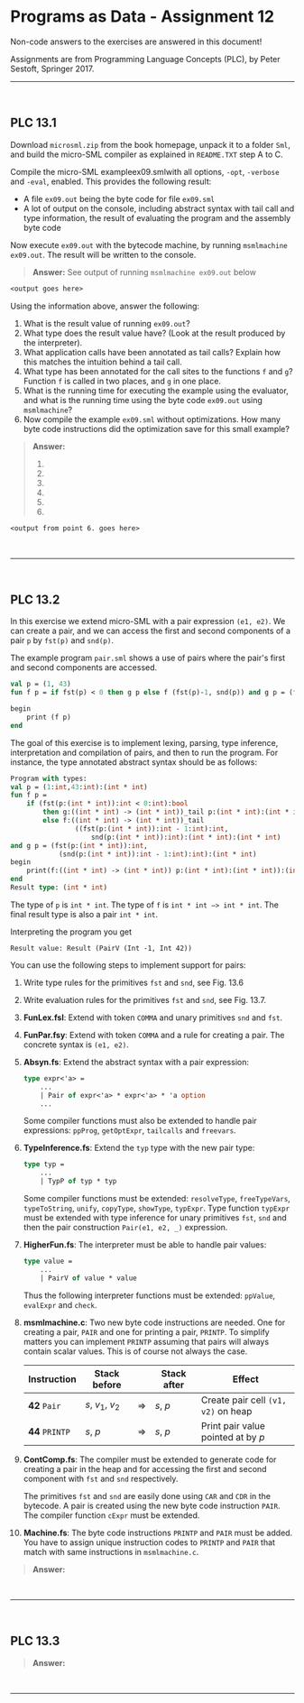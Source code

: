 # Programs as Data - Assignment 12

Non-code answers to the exercises are answered in this document!

Assignments are from Programming Language Concepts (PLC), by Peter Sestoft, Springer 2017.

---

</br>

## PLC 13.1

Download `microsml.zip` from the book homepage, unpack it to a folder `Sml`, and build the micro-SML compiler as explained in `README.TXT` step A to C.

Compile the micro-SML exampleex09.smlwith all options, `-opt`, `-verbose` and `-eval`, enabled. This provides the following result:

* A file `ex09.out` being the byte code for file `ex09.sml`
* A lot of output on the console, including abstract syntax with tail call and type information, the result of evaluating the program and the assembly byte code

Now execute `ex09.out` with the bytecode machine, by running `msmlmachine ex09.out`. The result will be written to the console.

> **Answer:** See output of running `msmlmachine ex09.out` below

```txt
<output goes here>
```

Using the information above, answer the following:

1. What is the result value of running `ex09.out`?
2. What type does the result value have? (Look at the result produced by the interpreter).
3. What application calls have been annotated as tail calls? Explain how this matches the intuition behind a tail call.
4. What type has been annotated for the call sites to the functions `f` and `g`? Function `f` is called in two places, and `g` in one place.
5. What is the running time for executing the example using the evaluator, and what is the running time using the byte code `ex09.out` using `msmlmachine`?
6. Now compile the example `ex09.sml` without optimizations. How many byte code instructions did the optimization save for this small example?

> **Answer:**
>
> 1.
>
> 2.
>
> 3.
>
> 4.
>
> 5.
>
> 6.
>

```txt
<output from point 6. goes here>
```

</br>

---

</br>

## PLC 13.2

In this exercise we extend micro-SML with a pair expression `(e1, e2)`. We can create a pair, and we can access the first and second components of a pair `p` by `fst(p)` and `snd(p)`.

The example program `pair.sml` shows a use of pairs where the pair's first and second components are accessed.

```sml
val p = (1, 43)
fun f p = if fst(p) < 0 then g p else f (fst(p)-1, snd(p)) and g p = (fst(p), snd(p)-1)

begin
    print (f p)
end
```

The goal of this exercise is to implement lexing, parsing, type inference, interpretation and compilation of pairs, and then to run the program. For instance, the type annotated abstract syntax should be as follows:

```sml
Program with types:
val p = (1:int,43:int):(int * int)
fun f p =
    if (fst(p:(int * int)):int < 0:int):bool
        then g:((int * int) -> (int * int))_tail p:(int * int):(int * int)
        else f:((int * int) -> (int * int))_tail
                ((fst(p:(int * int)):int - 1:int):int,
                    snd(p:(int * int)):int):(int * int):(int * int)
and g p = (fst(p:(int * int)):int,
            (snd(p:(int * int)):int - 1:int):int):(int * int)
begin
    print(f:((int * int) -> (int * int)) p:(int * int):(int * int)):(int * int)
end
Result type: (int * int)
```

The type of `p` is `int * int`. The type of `f` is `int * int −> int * int`. The final result type is also a pair `int * int`.

Interpreting the program you get

`Result value: Result (PairV (Int -1, Int 42))`

You can use the following steps to implement support for pairs:

1. Write type rules for the primitives `fst` and `snd`, see Fig. 13.6
2. Write evaluation rules for the primitives `fst` and `snd`, see Fig. 13.7.
3. **FunLex.fsl**: Extend with token `COMMA` and unary primitives `snd` and `fst`.
4. **FunPar.fsy**: Extend with token `COMMA` and a rule for creating a pair. The concrete syntax is `(e1, e2)`.
5. **Absyn.fs**: Extend the abstract syntax with a pair expression:

    ```fsharp
    type expr<'a> =
        ...
        | Pair of expr<'a> * expr<'a> * 'a option
        ...
    ```

    Some compiler functions must also be extended to handle pair expressions: `ppProg`, `getOptExpr`, `tailcalls` and `freevars`.

6. **TypeInference.fs**: Extend the `typ` type with the new pair type:

    ```fsharp
    type typ =
        ...
        | TypP of typ * typ
    ```

    Some compiler functions must be extended: `resolveType`, `freeTypeVars`, `typeToString`, `unify`, `copyType`, `showType`, `typExpr`. Type function `typExpr` must be extended with type inference for unary primitives `fst`, `snd` and then the pair construction `Pair(e1, e2, _)` expression.

7. **HigherFun.fs**: The interpreter must be able to handle pair values:

    ```fsharp
    type value =
        ...
        | PairV of value * value
    ```

    Thus the following interpreter functions must be extended: `ppValue`, `evalExpr` and `check`.

8. **msmlmachine.c**: Two new byte code instructions are needed. One for creating a pair, `PAIR` and one for printing a pair, `PRINTP`. To simplify matters you can implement `PRINTP` assuming that pairs will always contain scalar values. This is of course not always the case.

    | Instruction     | Stack before      |               | Stack after | Effect                              |
    | --------------- | ----------------- | ------------- |------------ | ----------------------------------- |
    | **42** `Pair`   | *s*, $v_1$, $v_2$ | $\Rightarrow$ | *s*, *p*    | Create pair cell `(v1, v2)` on heap |
    | **44** `PRINTP` | *s*, *p*          | $\Rightarrow$ | *s*, *p*    | Print pair value pointed at by *p*  |

9. **ContComp.fs**: The compiler must be extended to generate code for creating a pair in the heap and for accessing the first and second component with `fst` and `snd` respectively.

    The primitives `fst` and `snd` are easily done using `CAR` and `CDR` in the bytecode. A pair is created using the new byte code instruction `PAIR`. The compiler function `cExpr` must be extended.

10. **Machine.fs**: The byte code instructions `PRINTP` and `PAIR` must be added. You have to assign unique instruction codes to `PRINTP` and `PAIR` that match with same instructions in `msmlmachine.c`.

> **Answer:**

</br>

---

</br>

## PLC 13.3

> **Answer:**

</br>

---
